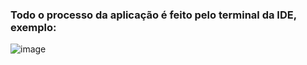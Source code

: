 ### Todo o processo da aplicação é feito pelo terminal da IDE, exemplo:

![image](https://user-images.githubusercontent.com/84058517/213876402-e6f76220-e30f-42cb-ba77-e2e3b1dbf300.png)
